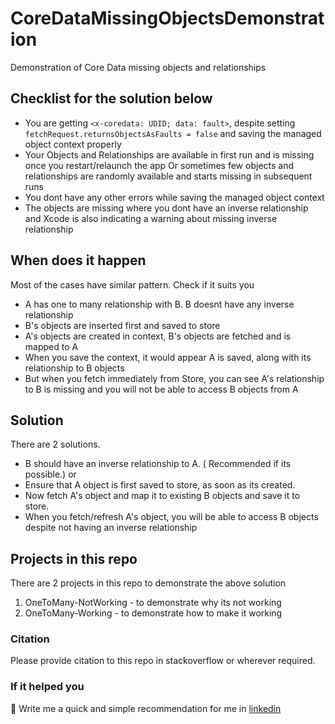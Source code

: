 # CoreDataMissingObjectsDemonstration
Demonstration of Core Data missing objects and relationships

## Checklist for the solution below
- You are getting `<x-coredata: UDID; data: fault>`, despite setting `fetchRequest.returnsObjectsAsFaults = false` and saving the managed object context properly
- Your Objects and Relationships are available in first run and is missing once you restart/relaunch the app Or sometimes few objects and relationships are randomly available and starts missing in subsequent runs
- You dont have any other errors while saving the managed object context
- The objects are missing where you dont have an inverse relationship and Xcode is also indicating a warning about missing inverse relationship

## When does it happen
Most of the cases have similar pattern. Check if it suits you
- A has one to many relationship with B. B doesnt have any inverse relationship
- B's objects are inserted first and saved to store
- A's objects are created in context, B's objects are fetched and is mapped to A
- When you save the context, it would appear A is saved, along with its relationship to B objects
- But when you fetch immediately from Store, you can see A's relationship to B is missing and you will not be able to access B objects from A

## Solution
There are 2 solutions.
- B should have an inverse relationship to A. ( Recommended if its possible.)
or
- Ensure that A object is first saved to store, as soon as its created.
- Now fetch A's object and map it to existing B objects and save it to store.
- When you fetch/refresh A's object, you will be able to access B objects despite not having an inverse relationship

## Projects in this repo
There are 2 projects in this repo to demonstrate the above solution
1. OneToMany-NotWorking  - to demonstrate why its not working
1. OneToMany-Working - to demonstrate how to make it working

### Citation
Please provide citation to this repo in stackoverflow or wherever required. 

### If it helped you
 :beers: Write me a quick and simple recommendation for me in [linkedin](https://in.linkedin.com/in/dhilipr)
